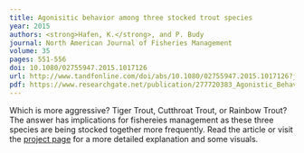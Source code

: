 ```yaml
---
title: Agonisitic behavior among three stocked trout species
year: 2015
authors: <strong>Hafen, K.</strong>, and P. Budy
journal: North American Journal of Fisheries Management
volume: 35
pages: 551-556
doi: 10.1080/02755947.2015.1017126
url: http://www.tandfonline.com/doi/abs/10.1080/02755947.2015.1017126?journalCode=ujfm20
pdf: https://www.researchgate.net/publication/277720383_Agonistic_Behavior_among_Three_Stocked_Trout_Species
---
```

Which is more aggressive? Tiger Trout, Cutthroat Trout, or Rainbow Trout? The answer has implications for fishereies management as these three species are being stocked together more frequently.
Read the article or visit the [project page](http://khafen74.github.io/projects/901_TroutInteractions.html) for a more detailed explanation and some visuals. 